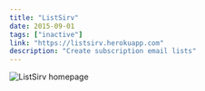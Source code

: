 ```yaml
---
title: "ListSirv"
date: 2015-09-01
tags: ["inactive"]
link: "https://listsirv.herokuapp.com"
description: "Create subscription email lists"
---
```


![ListSirv homepage](/images/projects/listsirv/homepage.png)